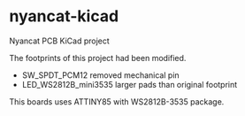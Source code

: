 # nyancat-kicad
Nyancat PCB KiCad project 

The footprints of this project had been modified.
- SW_SPDT_PCM12 removed mechanical pin
- LED_WS2812B_mini3535 larger pads than original footprint

This boards uses ATTINY85 with WS2812B-3535 package.
